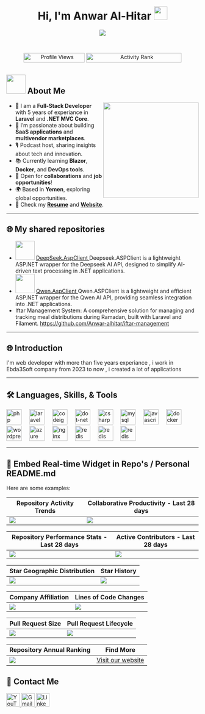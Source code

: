 <h1 align="center">Hi, I'm Anwar Al-Hitar <img src="https://media.giphy.com/media/hvRJCLFzcasrR4ia7z/giphy.gif" width="35"></h1>
<p align="center">
  <a href="https://github.com/DenverCoder1/readme-typing-svg">
    <img src="https://readme-typing-svg.herokuapp.com?font=Time+New+Roman&color=%2300C4FF&size=25&center=true&vCenter=true&width=600&height=100&lines=Software+Engineer;Full-Stack+Developer;Laravel+and+.NET+Specialist;Passionate+about+SaaS+and+Multivendor+Marketplaces;Always+Learning+and+Exploring+New+Tech">
  </a>
</p>
<br>
<p align="center"> 
	<img src="https://komarev.com/ghpvc/?username=Anwar-alhitar&label=Profile%20views&color=brightgreen&style=plastic" alt="Profile Views" height=25px, width=160px/> 
	<a href = "https://commits.top/yemen.html" target="_blank">
		<img src="https://enfsgag3ayy6w9q.m.pipedream.net/&style=plastic" alt="Activity Rank" target="_blank" height=25px, width=250px/> 
	</a>
</p>


## <picture><img src="https://github.com/7oSkaaa/7oSkaaa/blob/main/Images/about_me.gif?raw=true" width="50px"></picture> About Me

<picture>
  <img align="right" src="https://github.com/7oSkaaa/7oSkaaa/blob/main/Images/Right_Side.gif?raw=true" width="250px">
</picture>

- 🌟 I am a **Full-Stack Developer** with 5 years of experiance in **Laravel** and **.NET MVC Core**.
- 🚀 I’m passionate about building **SaaS applications** and **multivendor marketplaces**.
- 🎙️ Podcast host, sharing insights about tech and innovation.
- 📚 Currently learning **Blazor**, **Docker**, and **DevOps tools**.
- 🤝 Open for **collaborations** and **job opportunities**!
- 🌍 Based in **Yemen**, exploring global opportunities.
- 🌟 Check my **[Resume](https://rowad.tarwege.com/anwar)** and **[Website](https://rowad.tarwege.com/anwar)**.

---
## 🌐 My shared repositories 
- <img width="50" height="50" src="https://github.com/user-attachments/assets/5e16beb0-993e-47bf-807e-7c8804b313a2"> <a href="https://github.com/Anwar-alhitar/Deepseek.Asp.Client/blob/master/README.md"> DeepSeek.AspClient </a> Deepseek.ASPClient is a lightweight ASP.NET wrapper for the Deepseek AI API, designed to simplify AI-driven text processing in .NET applications.
- <img width="50" height="50" src="https://github.com/user-attachments/assets/81c2c5b0-960d-4a64-a6a4-626751c29c1f"> <a href="https://github.com/Anwar-alhitar/qwen.ASPClient/blob/main/README.md" >  Qwen.AspClient </a> Qwen.ASPClient is a lightweight and efficient ASP.NET wrapper for the Qwen AI API, providing seamless integration into .NET applications.
- Iftar Management System: A comprehensive solution for managing and tracking meal distributions during Ramadan, built with Laravel and Filament. https://github.com/Anwar-alhitar/iftar-management
---

## 🌐 Introduction

I'm web developer with more than five years experiance , i work in Ebda3Soft company from 2023 to now , i created a lot of applications 

---

## 🛠️ Languages, Skills, & Tools 
<div align="left">

  <img src="https://cdn.jsdelivr.net/gh/devicons/devicon/icons/php/php-original.svg" height="40" alt="php logo"  />
  <img width="12" />
  <img src="https://cdn.jsdelivr.net/gh/devicons/devicon/icons/laravel/laravel-original.svg" height="40" alt="laravel logo"  />
  <img width="12" />
  <img src="https://cdn.jsdelivr.net/gh/devicons/devicon/icons/codeigniter/codeigniter-plain.svg" height="40" alt="codeigniter logo"  />
  <img width="12" />
  <img src="https://cdn.jsdelivr.net/gh/devicons/devicon/icons/dot-net/dot-net-original.svg" height="40" alt="dot-net logo"  />
  <img width="12" />
  <img src="https://cdn.jsdelivr.net/gh/devicons/devicon/icons/csharp/csharp-original.svg" height="40" alt="csharp logo"  />
  <img width="12" />
  <img src="https://cdn.jsdelivr.net/gh/devicons/devicon/icons/mysql/mysql-original.svg" height="40" alt="mysql logo"  />
  <img width="12" />
  <img src="https://cdn.jsdelivr.net/gh/devicons/devicon/icons/javascript/javascript-original.svg" height="40" alt="javascript logo"  />
  <img width="12" />
  <img src="https://cdn.jsdelivr.net/gh/devicons/devicon/icons/docker/docker-original.svg" height="40" alt="docker logo"  />
  <img width="12" />
  <img src="https://cdn.jsdelivr.net/gh/devicons/devicon/icons/wordpress/wordpress-original.svg" height="40" alt="wordpress logo"  />
  <img width="12" />
  <img src="https://cdn.jsdelivr.net/gh/devicons/devicon/icons/azure/azure-original.svg" height="40" alt="azure logo"  />
  <img width="12" />
  <img src="https://cdn.jsdelivr.net/gh/devicons/devicon/icons/nginx/nginx-original.svg" height="40" alt="nginx logo"  />
  <img width="12" />
  <img src="https://cdn.jsdelivr.net/gh/devicons/devicon/icons/redis/redis-original.svg" height="40" alt="redis logo"  />
  <img width="12" />
  <img src="https://cdn.jsdelivr.net/gh/devicons/devicon/icons/flutter/flutter-original.svg" height="40" alt="redis logo"  />
    <img width="12" />
  <img src="https://cdn.jsdelivr.net/gh/devicons/devicon/icons/dart/dart-original.svg" height="40" alt="redis logo"  />
</div>

---

## 🚀 Embed Real-time Widget in Repo's / Personal README.md

Here are some examples:

| Repository Activity Trends | Collaborative Productivity - Last 28 days |
| ----------- | ----------- |
|<img src="https://next.ossinsight.io/widgets/official/compose-activity-trends/thumbnail.png?repo_id=41986369&image_size=auto" />|<img src="https://next.ossinsight.io/widgets/official/compose-last-28-days-collaborative-productivity/thumbnail.png?repo_id=41986369&image_size=auto" />|

| Repository Performance Stats - Last 28 days | Active Contributors - Last 28 days |
| ----------- | ----------- |
|<img src="https://next.ossinsight.io/widgets/official/compose-last-28-days-stats/thumbnail.png?repo_id=41986369&image_size=auto" />|<img src="https://next.ossinsight.io/widgets/official/compose-recent-active-contributors/thumbnail.png?repo_id=41986369&limit=100&image_size=auto"/>|

| Star Geographic Distribution | Star History |
| ----------- | ----------- |
|<img src="https://next.ossinsight.io/widgets/official/analyze-repo-stars-map/thumbnail.png?activity=stars&repo_id=41986369&image_size=auto" />|<img src="https://next.ossinsight.io/widgets/official/analyze-repo-stars-history/thumbnail.png?repo_id=41986369&image_size=auto" />|

| Company Affiliation | Lines of Code Changes |
| ----------- | ----------- |
|<img src="https://next.ossinsight.io/widgets/official/analyze-repo-company/thumbnail.png?activity=stars&repo_id=41986369&image_size=auto" />|<img src="https://next.ossinsight.io/widgets/official/analyze-repo-loc-per-month/thumbnail.png?repo_id=41986369&image_size=auto" />|

| Pull Request Size | Pull Request Lifecycle |
| ----------- | ----------- |
|<img src="https://next.ossinsight.io/widgets/official/analyze-repo-pull-requests-size-per-month/thumbnail.png?repo_id=41986369&image_size=auto" />|<img src="https://next.ossinsight.io/widgets/official/analyze-repo-pull-request-open-to-merged/thumbnail.png?repo_id=41986369&image_size=auto" />|


| Repository Annual Ranking | Find More |
| ----------- | ----------- |
|<img src="https://next.ossinsight.io/widgets/official/collection-annually-ranking/thumbnail.png?activity=stars&collection_id=2&image_size=auto" />|<a href="https://masterfulcrm.com">Visit our website</a >|

## 🌟 Contact Me
<div align="left">
  <a href="https://www.youtube.com/@%D8%A7%D9%86%D9%88%D8%B1%D8%B7%D9%87%D8%A7%D9%84%D9%87%D8%AA%D8%A7%D8%B1" target="_blank">
    <img src="https://img.shields.io/static/v1?message=Youtube&logo=youtube&label=&color=FF0000&logoColor=white&labelColor=&style=for-the-badge" height="35" alt="YouTube"  />
  </a>
  <a href="mailto:anwaralhitar@gmail.com" target="_blank">
    <img src="https://img.shields.io/static/v1?message=Gmail&logo=gmail&label=&color=D14836&logoColor=white&labelColor=&style=for-the-badge" height="35" alt="Gmail"  />
  </a>
  <a href="https://www.linkedin.com/in/anwar-al-hitar-a29a82119/" target="_blank">
    <img src="https://img.shields.io/static/v1?message=LinkedIn&logo=linkedin&label=&color=0077B5&logoColor=white&labelColor=&style=for-the-badge" height="35" alt="LinkedIn"  />
  </a>
</div>
